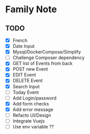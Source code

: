 # Family Note

## TODO

- [x] French
- [x] Date Input
- [x] Mysql/DockerCompose/Simplify
- [ ] Challenge Composer dependency
- [x] GET list of Events from back
- [x] POST new Event
- [x] EDIT Event
- [x] DELETE Event
- [x] Search Input
- [ ] Today Event
- [ ] Add Login/password
- [x] Add form checks
- [x] Add error message
- [ ] Refacto UI/Design
- [ ] Integrate Vuejs
- [ ] Use env variable ??
